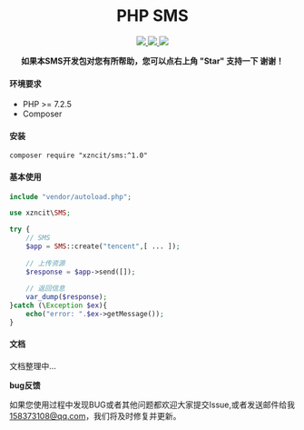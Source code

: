 <h1 align="center">PHP SMS</h1> 
<p align="center">
    <a href="http://www.a3-mall.com">
        <img src="https://img.shields.io/badge/Website-A3Mall-important.svg" />
    </a>
<a href="http://www.a3-mall.com">
        <img src="https://img.shields.io/badge/Licence-GPL3.0-green.svg" />
    </a>
    <a href="http://www.a3-mall.com">
        <img src="https://img.shields.io/badge/Edition-v1.0-blue.svg" />
    </a>
</p>
<p align="center">    
    <b>如果本SMS开发包对您有所帮助，您可以点右上角 "Star" 支持一下 谢谢！</b>
</p>

#### 环境要求
- PHP >= 7.2.5
- Composer

#### 安装
```
composer require "xzncit/sms:^1.0"
```

#### 基本使用
```php
include "vendor/autoload.php";

use xzncit\SMS;

try {
    // SMS
    $app = SMS::create("tencent",[ ... ]);
    
    // 上传资源
    $response = $app->send([]);
    
    // 返回信息
    var_dump($response);
}catch (\Exception $ex){
    echo("error: ".$ex->getMessage());
}

```

#### 文档
文档整理中...

 **bug反馈**

如果您使用过程中发现BUG或者其他问题都欢迎大家提交Issue,或者发送邮件给我 158373108@qq.com，我们将及时修复并更新。
